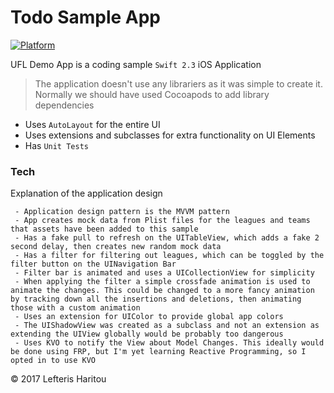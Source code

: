 # Todo Sample App

[![Platform](https://img.shields.io/badge/Platform-iOS-blue.svg)](http://developer.apple.com/iOS)&nbsp;

UFL Demo App is a coding sample `Swift 2.3` iOS Application

> The application doesn't use any librariers as it was simple to create it.
> Normally we should have used Cocoapods to add library dependencies

  - Uses `AutoLayout` for the entire UI
  - Uses extensions and subclasses for extra functionality on UI Elements
  - Has `Unit Tests`

### Tech

Explanation of the application design
```
 - Application design pattern is the MVVM pattern 
 - App creates mock data from Plist files for the leagues and teams that assets have been added to this sample
 - Has a fake pull to refresh on the UITableView, which adds a fake 2 second delay, then creates new random mock data
 - Has a filter for filtering out leagues, which can be toggled by the filter button on the UINavigation Bar
 - Filter bar is animated and uses a UICollectionView for simplicity
 - When applying the filter a simple crossfade animation is used to animate the changes. This could be changed to a more fancy animation by tracking down all the insertions and deletions, then animating those with a custom animation
 - Uses an extension for UIColor to provide global app colors
 - The UIShadowView was created as a subclass and not an extension as extending the UIView globally would be probably too dangerous
 - Uses KVO to notify the View about Model Changes. This ideally would be done using FRP, but I'm yet learning Reactive Programming, so I opted in to use KVO
```

&copy; 2017 Lefteris Haritou
